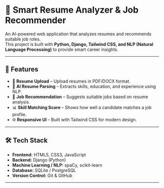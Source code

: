 # 📑 Smart Resume Analyzer & Job Recommender  

An AI-powered web application that analyzes resumes and recommends suitable job roles.  
This project is built with **Python, Django, Tailwind CSS, and NLP (Natural Language Processing)** to provide smart career insights.  

---

## 🚀 Features
- 📂 **Resume Upload** – Upload resumes in PDF/DOCX format.  
- 🧠 **AI Resume Parsing** – Extracts skills, education, and experience using NLP.  
- 🎯 **Job Recommendation** – Suggests suitable jobs based on resume analysis.  
- 📊 **Skill Matching Score** – Shows how well a candidate matches a job profile.  
- 🌐 **Responsive UI** – Built with Tailwind CSS for modern design.  

---

## 🛠️ Tech Stack
- **Frontend:** HTML5, CSS3, JavaScript  
- **Backend:** Django (Python)  
- **Machine Learning / NLP:** spaCy, scikit-learn  
- **Database:** SQLite / PostgreSQL  
- **Version Control:** Git & GitHub  

---
